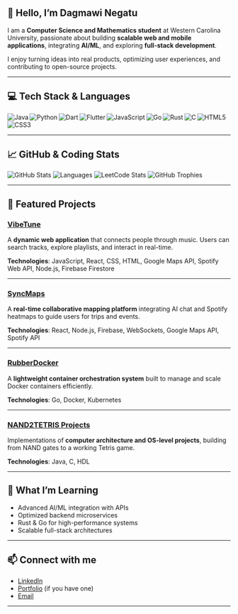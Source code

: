 ## 👋 Hello, I’m Dagmawi Negatu

I am a **Computer Science and Mathematics student** at Western Carolina University, passionate about building **scalable web and mobile applications**, integrating **AI/ML**, and exploring **full-stack development**.  

I enjoy turning ideas into real products, optimizing user experiences, and contributing to open-source projects.

---

## 💻 Tech Stack & Languages

<img align="left" alt="Java" src="https://img.shields.io/badge/Java-%23ED8B00.svg?style=for-the-badge&logo=java&logoColor=white"/>
<img align="left" alt="Python" src="https://img.shields.io/badge/Python-3670A0?style=for-the-badge&logo=python&logoColor=ffdd54"/>
<img align="left" alt="Dart" src="https://img.shields.io/badge/Dart-%230175C2.svg?style=for-the-badge&logo=dart&logoColor=white"/>
<img align="left" alt="Flutter" src="https://img.shields.io/badge/Flutter-%2302569B.svg?style=for-the-badge&logo=flutter&logoColor=white"/>
<img align="left" alt="JavaScript" src="https://img.shields.io/badge/JavaScript-%23323330.svg?style=for-the-badge&logo=javascript&logoColor=%23F7DF1E"/>
<img align="left" alt="Go" src="https://img.shields.io/badge/Go-00ADD8?style=for-the-badge&logo=go&logoColor=white"/>
<img align="left" alt="Rust" src="https://img.shields.io/badge/Rust-%23000000.svg?style=for-the-badge&logo=rust&logoColor=white"/>
<img align="left" alt="C" src="https://img.shields.io/badge/C-%2300599C.svg?style=for-the-badge&logo=c&logoColor=white"/>
<img align="left" alt="HTML5" src="https://img.shields.io/badge/HTML5-%23E34F26.svg?style=for-the-badge&logo=html5&logoColor=white"/>
<img align="left" alt="CSS3" src="https://img.shields.io/badge/CSS3-1572B6?style=for-the-badge&logo=css3&logoColor=white"/>

<br clear="both"/>

---

## 📈 GitHub & Coding Stats

![GitHub Stats](https://github-readme-stats.vercel.app/api?username=Dagmawi-a-Negatu&show_icons=true&theme=radical&count_private=true)
![Languages](https://github-profile-summary-cards.vercel.app/api/cards/repos-per-language?username=Dagmawi-a-Negatu&theme=radical)
![LeetCode Stats](https://leetcard.jacoblin.cool/DagmawNegatu?theme=dark&font=Consolas&ext=heatmap)
![GitHub Trophies](https://github-profile-trophy.vercel.app/?username=Dagmawi-a-Negatu&theme=radical&no-bg=true&no-frame=true)

---

## 🚀 Featured Projects

### [VibeTune](https://github.com/d-negatu/vibetune)
A **dynamic web application** that connects people through music. Users can search tracks, explore playlists, and interact in real-time.  

**Technologies**: JavaScript, React, CSS, HTML, Google Maps API, Spotify Web API, Node.js, Firebase Firestore  

---

### [SyncMaps](https://github.com/Dagmawi-a-Negatu/Sync-Maps)
A **real-time collaborative mapping platform** integrating AI chat and Spotify heatmaps to guide users for trips and events.  

**Technologies**: React, Node.js, Firebase, WebSockets, Google Maps API, Spotify API  

---

### [RubberDocker](https://github.com/Dagmawi-a-Negatu/RubberDocker)
A **lightweight container orchestration system** built to manage and scale Docker containers efficiently.  

**Technologies**: Go, Docker, Kubernetes  

---

### [NAND2TETRIS Projects](https://github.com/Dagmawi-a-Negatu/NAND2TETRIS)
Implementations of **computer architecture and OS-level projects**, building from NAND gates to a working Tetris game.  

**Technologies**: Java, C, HDL  

---

## 🌱 What I’m Learning
- Advanced AI/ML integration with APIs  
- Optimized backend microservices  
- Rust & Go for high-performance systems  
- Scalable full-stack architectures  

---

## 📫 Connect with me
- [LinkedIn](https://www.linkedin.com/in/dagmawi-negatu/)  
- [Portfolio](https://dnegatu.dev) (if you have one)  
- [Email](mailto:dagmawi.negatu@gmail.com)  

---

